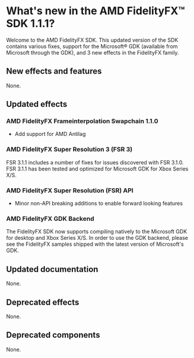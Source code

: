 <!-- @page page_whats-new_index AMD FidelityFX SDK: What's new in FidelityFX SDK 1.1.1 -->

<h1>What's new in the AMD FidelityFX™ SDK 1.1.1?</h1>

Welcome to the AMD FidelityFX SDK. This updated version of the SDK contains various fixes, support for the Microsoft® GDK (available from Microsoft through the GDK), and 3 new effects in the FidelityFX family.

<h2>New effects and features</h2>

None.

<h2>Updated effects</h2>

<h3>AMD FidelityFX Frameinterpolation Swapchain 1.1.0</h3>

* Add support for AMD Antilag
<h3>AMD FidelityFX Super Resolution 3 (FSR 3)</h3>

FSR 3.1.1 includes a number of fixes for issues discovered with FSR 3.1.0.
FSR 3.1.1 has been tested and optimized for Microsoft GDK for Xbox Series X/S.

<h3>AMD FidelityFX Super Resolution (FSR) API</h3>


* Minor non-API breaking additions to enable forward looking features

<h3>AMD FidelityFX GDK Backend</h3>

The FidelityFX SDK now supports compiling natively to the Microsoft GDK for desktop and Xbox Series X/S. In order to use the GDK backend, please see the FidelityFX samples shipped with the latest version of Microsoft's GDK.

<h2>Updated documentation</h2>

None.

<h2>Deprecated effects</h2>

None.

<h2>Deprecated components</h2>

None.


<!-- - @subpage page_whats-new_index_1_1_1 "AMD FidelityFX SDK: What's new in FidelityFX SDK 1.1.1" -->

